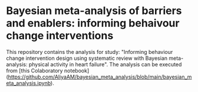 
# Bayesian meta-analysis of barriers and enablers: informing behaivour change interventions 

This repository contains the analysis for study: "Informing behaviour change intervention design using systematic review with Bayesian meta-analysis: physical activity in heart failure". The analysis can be executed from [this Colaboratory notebook]
(https://github.com/AliyaAM/bayesian_meta_analysis/blob/main/bayesian_meta_analysis.ipynb).


